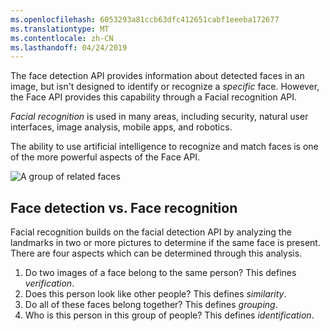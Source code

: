 ```yaml
---
ms.openlocfilehash: 6053293a81ccb63dfc412651cabf1eeeba172677
ms.translationtype: MT
ms.contentlocale: zh-CN
ms.lasthandoff: 04/24/2019
---
```

The face detection API provides information about detected faces in an image, but isn't designed to identify or recognize a _specific_ face. However, the Face API provides this capability through a Facial recognition API.

*Facial recognition* is used in many areas, including security, natural user interfaces, image analysis, mobile apps, and robotics. 

The ability to use artificial intelligence to recognize and match faces is one of the more powerful aspects of the Face API.

![A group of related faces](../media/4-face-recognition-concepts.png)

## <a name="face-detection-vs-face-recognition"></a>Face detection vs. Face recognition

Facial recognition builds on the facial detection API by analyzing the landmarks in two or more pictures to determine if the same face is present. There are four aspects which can be determined through this analysis.

1. Do two images of a face belong to the same person? This defines *verification*.
1. Does this person look like other people? This defines *similarity*.
1. Do all of these faces belong together? This defines *grouping*.
1. Who is this person in this group of people? This defines *identification*.
